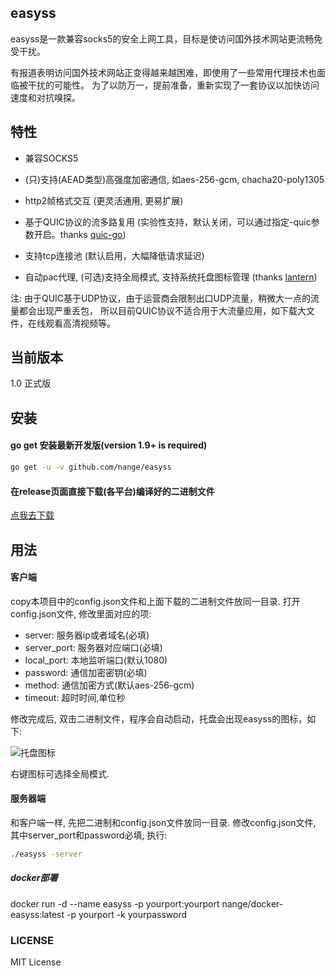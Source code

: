 ## easyss

easyss是一款兼容socks5的安全上网工具，目标是使访问国外技术网站更流畅免受干扰。

有报道表明访问国外技术网站正变得越来越困难，即使用了一些常用代理技术也面临被干扰的可能性。 
为了以防万一，提前准备，重新实现了一套协议以加快访问速度和对抗嗅探。

## 特性

* 兼容SOCKS5

* (只)支持(AEAD类型)高强度加密通信, 如aes-256-gcm, chacha20-poly1305

* http2帧格式交互 (更灵活通用, 更易扩展)

* 基于QUIC协议的流多路复用 (实验性支持，默认关闭，可以通过指定-quic参数开启。thanks [quic-go](https://github.com/lucas-clemente/quic-go))

* 支持tcp连接池 (默认启用，大幅降低请求延迟)

* 自动pac代理, (可选)支持全局模式, 支持系统托盘图标管理 (thanks [lantern](https://github.com/getlantern))


注: 由于QUIC基于UDP协议，由于运营商会限制出口UDP流量，稍微大一点的流量都会出现严重丢包，
所以目前QUIC协议不适合用于大流量应用，如下载大文件，在线观看高清视频等。 

## 当前版本

1.0 正式版


## 安装

#### go get 安装最新开发版(version 1.9+ is required)

```sh
go get -u -v github.com/nange/easyss
```

#### 在release页面直接下载(各平台)编译好的二进制文件

[点我去下载](https://github.com/nange/easyss/releases)


## 用法

#### 客户端

copy本项目中的config.json文件和上面下载的二进制文件放同一目录.
打开config.json文件, 修改里面对应的项:
* server: 服务器ip或者域名(必填)
* server_port: 服务器对应端口(必填)
* local_port: 本地监听端口(默认1080)
* password: 通信加密密钥(必填)
* method: 通信加密方式(默认aes-256-gcm)
* timeout: 超时时间,单位秒

修改完成后, 双击二进制文件，程序会自动启动，托盘会出现easyss的图标，如下:

![托盘图标](https://raw.githubusercontent.com/nange/easyss/master/img/tray.png)

右键图标可选择全局模式. 


#### 服务器端

和客户端一样, 先把二进制和config.json文件放同一目录. 
修改config.json文件, 其中server_port和password必填, 执行:
```sh
./easyss -server 
```

##### docker部署

docker run -d --name easyss -p yourport:yourport nange/docker-easyss:latest -p yourport -k yourpassword


### LICENSE

MIT License


